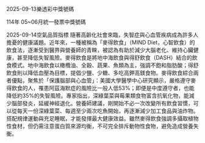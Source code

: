 
2025-09-13樂透彩中獎號碼

                                
114年 05~06月統一發票中獎號碼
                             
2025-09-14空氣品質指標
                              隨著高齡化社會來臨，失智症與心血管疾病成為許多人擔憂的健康議題。近年來，一種被稱為「麥得飲食」（MIND Diet，心智飲食）的飲食法，逐漸受到醫界與營養師的青睞，被認為有助於減少大腦老化、維持心臟健康，甚至降低失智風險。麥得飲食是將地中海飲食與得舒飲食（DASH）結合的飲食模式。地中海飲食以橄欖油、全穀、蔬果、魚類為主，強調不飽和脂肪酸；得舒飲食則以降低血壓為目標，提倡少鹽、少糖、多吃高鉀高鎂食物。麥得飲食綜合兩者優點，聚焦於「保護腦部與心血管」：美國大學醫學中心研究顯示，嚴格遵守麥得飲食的人，罹患阿茲海默症的風險比一般人低53%；即便是中度遵守者，也能降低約35%的失智風險。專家指出，深綠葉菜與莓果類食物富含抗氧化物，能減少腦部發炎，延緩神經退化。營養師建議，剛開始不必一次改變所有飲食習慣，可以從每天一份深綠葉菜、每週至少兩次吃魚開始，再逐漸減少加工食品與油炸物。搭配規律運動與充足睡眠，才能發揮最大健康效益。雖然麥得飲食強調多攝取植物性食材，但仍需注意蛋白質來源均衡，不可完全排斥動物性食物，避免造成營養失衡。